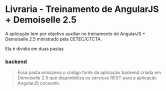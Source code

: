 # Livraria - Treinamento de AngularJS + Demoiselle 2.5

A aplicação tem por objetivo auxiliar no treinamento de AngularJS + Demoiselle 2.5 ministrado pela CETEC/CTCTA.

Ela é dividia em duas pastas

### backend

> Essa pasta armazena o código fonte da aplicação backend criada em Demoiselle 2.5 que disponibiliza os serviços REST para a aplicação AngularJS consumir.
